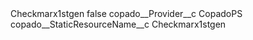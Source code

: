 <?xml version="1.0" encoding="UTF-8"?>
<CustomMetadata xmlns="http://soap.sforce.com/2006/04/metadata" xmlns:xsi="http://www.w3.org/2001/XMLSchema-instance" xmlns:xsd="http://www.w3.org/2001/XMLSchema">
    <label>Checkmarx1stgen</label>
    <protected>false</protected>
    <values>
        <field>copado__Provider__c</field>
        <value xsi:type="xsd:string">CopadoPS</value>
    </values>
    <values>
        <field>copado__StaticResourceName__c</field>
        <value xsi:type="xsd:string">Checkmarx1stgen</value>
    </values>
</CustomMetadata>
